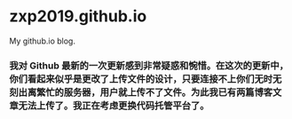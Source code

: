 # zxp2019.github.io
My github.io blog.

### 我对 Github 最新的一次更新感到非常疑惑和惋惜。在这次的更新中，你们看起来似乎是更改了上传文件的设计，只要连接不上你们无时无刻出离繁忙的服务器，用户就上传不了文件。为此我已有两篇博客文章无法上传了。我正在考虑更换代码托管平台了。
